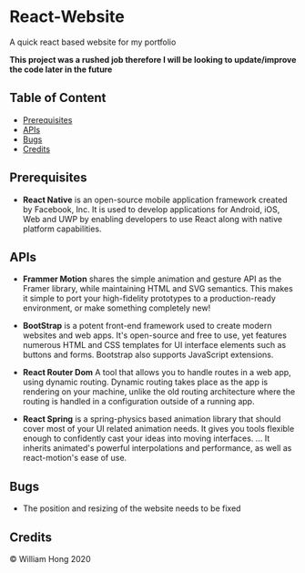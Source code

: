 # React-Website
A quick react based website for my portfolio 

**This project was a rushed job therefore I will be looking to update/improve the code later in the future**

## Table of Content 
* [Prerequisites](#prerequisites)
* [APIs](#apis)
* [Bugs](#bugs)
* [Credits](#credits)

## Prerequisites
* **React Native**
is an open-source mobile application framework created by Facebook, Inc. It is used to develop applications for Android, iOS, Web and UWP by enabling developers to use React along with native platform capabilities. 

## APIs
* **Frammer Motion**
shares the simple animation and gesture API as the Framer library, while maintaining HTML and SVG semantics. This makes it simple to port your high-fidelity prototypes to a production-ready environment, or make something completely new!

* **BootStrap**
is a potent front-end framework used to create modern websites and web apps. It's open-source and free to use, yet features numerous HTML and CSS templates for UI interface elements such as buttons and forms. Bootstrap also supports JavaScript extensions.

* **React Router Dom**
A tool that allows you to handle routes in a web app, using dynamic routing. Dynamic routing takes place as the app is rendering on your machine, unlike the old routing architecture where the routing is handled in a configuration outside of a running app.

* **React Spring**
is a spring-physics based animation library that should cover most of your UI related animation needs. It gives you tools flexible enough to confidently cast your ideas into moving interfaces. ... It inherits animated's powerful interpolations and performance, as well as react-motion's ease of use.

## Bugs
* The position and resizing of the website needs to be fixed

## Credits 

© William Hong 2020

